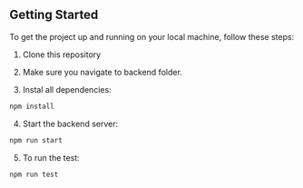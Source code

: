 ## Getting Started

To get the project up and running on your local machine, follow these steps:

1. Clone this repository

2. Make sure you navigate to backend folder.

3. Instal all dependencies:

```bash
npm install
```

4. Start the backend server:

```bash
npm run start
```

5. To run the test:

```bash
npm run test
```
